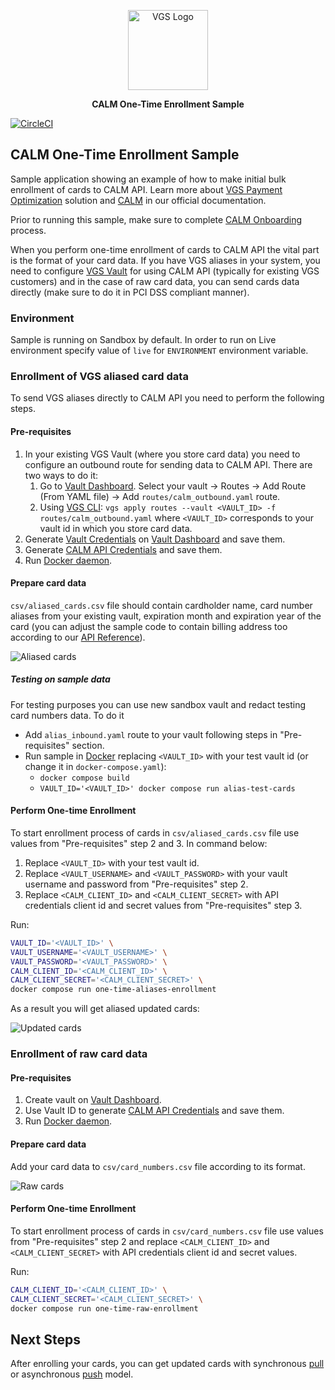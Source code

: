 <p align="center"><a href="https://www.verygoodsecurity.com/"><img src="https://avatars0.githubusercontent.com/u/17788525" width="128" alt="VGS Logo"></a></p>
<p align="center"><b>CALM One-Time Enrollment Sample</b></p>


[![CircleCI](https://circleci.com/gh/vgs-samples/calm-bulk-enrollment/tree/main.svg?style=svg)](https://circleci.com/gh/vgs-samples/calm-one-time-enrollment/tree/main)


## CALM One-Time Enrollment Sample

Sample application showing an example of how to make initial bulk enrollment of cards to CALM API.
Learn more about [VGS Payment Optimization](https://www.verygoodsecurity.com/docs/payment-optimization) solution and 
[CALM](https://www.verygoodsecurity.com/docs/payment-optimization/calm) in our official documentation.

Prior to running this sample, make sure to complete [CALM Onboarding](https://www.verygoodsecurity.com/docs/payment-optimization/calm/account-updater/onboarding) process.

When you perform one-time enrollment of cards to CALM API the vital part is the format of your card data. 
If you have VGS aliases in your system, you need to configure [VGS Vault](https://dashboard.verygoodsecurity.com/) for using CALM API (typically for existing VGS customers) 
and in the case of raw card data, you can send cards data directly (make sure to do it in PCI DSS compliant manner).

### Environment

Sample is running on Sandbox by default. In order to run on Live environment specify value of `live` for `ENVIRONMENT` environment variable.

### Enrollment of VGS aliased card data

To send VGS aliases directly to CALM API you need to perform the following steps.

#### Pre-requisites
1. In your existing VGS Vault (where you store card data) you need to configure an outbound route for sending data to CALM API. There are two ways to do it:
   1. Go to [Vault Dashboard](https://dashboard.verygoodsecurity.com/). Select your vault -> Routes -> Add Route (From YAML file) -> Add `routes/calm_outbound.yaml` route.
   1. Using [VGS CLI](https://www.verygoodsecurity.com/docs/vgs-cli/getting-started): `vgs apply routes --vault <VAULT_ID> -f routes/calm_outbound.yaml` where `<VAULT_ID>` corresponds to your vault id in which you store card data. 
1. Generate [Vault Credentials](https://www.verygoodsecurity.com/docs/settings/access-credentials#generating-new-credentials) on [Vault Dashboard](https://dashboard.verygoodsecurity.com/) and save them. 
1. Generate [CALM API Credentials](https://www.verygoodsecurity.com/docs/payment-optimization/calm/api/authentication#api-credentials) and save them.
1. Run [Docker daemon](https://docs.docker.com/get-started/overview/).

#### Prepare card data

`csv/aliased_cards.csv` file should contain cardholder name, card number aliases from your existing vault, expiration month and expiration year of the card (you can adjust the sample code to contain billing address too according to our [API Reference](https://www.verygoodsecurity.com/docs/payment-optimization/calm/api/api-reference)).

![Aliased cards](images/aliased_cards.png)
##### Testing on sample data 

For testing purposes you can use new sandbox vault and redact testing card numbers data. To do it 
- Add `alias_inbound.yaml` route to your vault following steps in "Pre-requisites" section.
- Run sample in [Docker](https://www.docker.com/) replacing `<VAULT_ID>` with your test vault id (or change it in `docker-compose.yaml`):
  - `docker compose build`
  - `VAULT_ID='<VAULT_ID>' docker compose run alias-test-cards`

#### Perform One-time Enrollment

To start enrollment process of cards in `csv/aliased_cards.csv` file use values from "Pre-requisites" step 2 and 3. In command below:
   1. Replace `<VAULT_ID>` with your test vault id.
   1. Replace `<VAULT_USERNAME>` and `<VAULT_PASSWORD>` with your vault username and password from "Pre-requisites" step 2.
   1. Replace `<CALM_CLIENT_ID>` and `<CALM_CLIENT_SECRET>` with API credentials client id and secret values from "Pre-requisites" step 3.

Run:

```bash
VAULT_ID='<VAULT_ID>' \
VAULT_USERNAME='<VAULT_USERNAME>' \
VAULT_PASSWORD='<VAULT_PASSWORD>' \
CALM_CLIENT_ID='<CALM_CLIENT_ID>' \
CALM_CLIENT_SECRET='<CALM_CLIENT_SECRET>' \
docker compose run one-time-aliases-enrollment
```
As a result you will get aliased updated cards:

![Updated cards](images/updated_cards.png)

### Enrollment of raw card data

#### Pre-requisites

1. Create vault on [Vault Dashboard](https://dashboard.verygoodsecurity.com/).
1. Use Vault ID to generate [CALM API Credentials](https://www.verygoodsecurity.com/docs/payment-optimization/calm/api/authentication#api-credentials) and save them.
1. Run [Docker daemon](https://docs.docker.com/get-started/overview/).

#### Prepare card data

Add your card data to `csv/card_numbers.csv` file according to its format.

![Raw cards](images/raw_cards.png)

#### Perform One-time Enrollment

To start enrollment process of cards in `csv/card_numbers.csv` file use values from "Pre-requisites" step 2 and 
replace `<CALM_CLIENT_ID>` and `<CALM_CLIENT_SECRET>` with API credentials client id and secret values.

Run:

```bash
CALM_CLIENT_ID='<CALM_CLIENT_ID>' \
CALM_CLIENT_SECRET='<CALM_CLIENT_SECRET>' \
docker compose run one-time-raw-enrollment
```

## Next Steps
After enrolling your cards, you can get updated cards with synchronous [pull](https://www.verygoodsecurity.com/docs/payment-optimization/calm/account-updater#pull-updates) or asynchronous [push](https://www.verygoodsecurity.com/docs/payment-optimization/calm/account-updater#push-updates) model.

